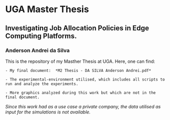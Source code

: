 
# UGA Master Thesis

## Investigating Job Allocation Policies in Edge Computing Platforms.
### Anderson Andrei da Silva

This is the repository of my Masther Thesis at UGA. Here, one can find:

	- My final document:  *M2 Thesis - DA SILVA Anderson Andrei.pdf*
	
	- The experimental-environment utilised, which includes all scripts to run and analyze the experiments.
	
	- More graphics analyzed during this work but which are not in the final document.
	
*Since this work had as a use case a private company, the data utilised as input for the simulations is not available.*
